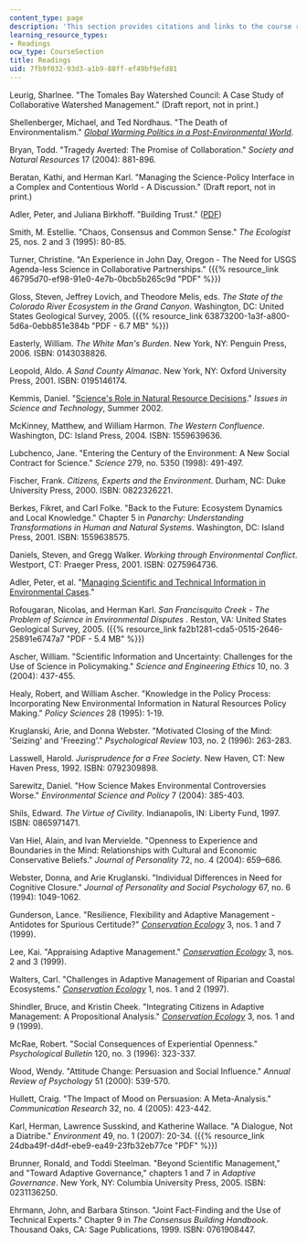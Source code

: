 ```yaml
---
content_type: page
description: 'This section provides citations and links to the course readings.     '
learning_resource_types:
- Readings
ocw_type: CourseSection
title: Readings
uid: 7fb9f032-93d3-a1b9-88ff-ef49bf9efd81
---
```


Leurig, Sharlnee. "The Tomales Bay Watershed Council: A Case Study of Collaborative Watershed Management." (Draft report, not in print.)

Shellenberger, Michael, and Ted Nordhaus. "The Death of Environmentalism." [_Global Warming Politics in a Post-Environmental World_](http://www.grist.org/news/maindish/2005/01/13/doe-reprint/).

Bryan, Todd. "Tragedy Averted: The Promise of Collaboration." _Society and Natural Resources_ 17 (2004): 881-896.

Beratan, Kathi, and Herman Karl. "Managing the Science-Policy Interface in a Complex and Contentious World - A Discussion." (Draft report, not in print.)

Adler, Peter, and Juliana Birkhoff. "Building Trust." ([PDF](https://www.doi.gov/sites/doi.gov/files/uploads/building_trust_adler_birkhoff.pdf))

Smith, M. Estellie. "Chaos, Consensus and Common Sense." _The Ecologist_ 25, nos. 2 and 3 (1995): 80-85.

Turner, Christine. "An Experience in John Day, Oregon - The Need for USGS Agenda-less Science in Collaborative Partnerships." ({{% resource_link 46795d70-ef98-91e0-4e7b-0bcb5b265c9d "PDF" %}})

Gloss, Steven, Jeffrey Lovich, and Theodore Melis, eds. _The State of the Colorado River Ecosystem in the Grand Canyon_. Washington, DC: United States Geological Survey, 2005. ({{% resource_link 63873200-1a3f-a800-5d6a-0ebb851e384b "PDF - 6.7 MB" %}})

Easterly, William. _The White Man's Burden_. New York, NY: Penguin Press, 2006. ISBN: 0143038826.

Leopold, Aldo. _A Sand County Almanac_. New York, NY: Oxford University Press, 2001. ISBN: 0195146174.

Kemmis, Daniel. "[Science's Role in Natural Resource Decisions](https://issues.org/p_kemmis/#:~:text=Collaborative%20efforts%20that%20rely%20on,resolving%20difficult%20land%20use%20issues.&text=This%20nexus%20was%20woven%20into,turn%20of%20the%20last%20century.)." _Issues in Science and Technology_, Summer 2002.

McKinney, Matthew, and William Harmon. _The Western Confluence_. Washington, DC: Island Press, 2004. ISBN: 1559639636.

Lubchenco, Jane. "Entering the Century of the Environment: A New Social Contract for Science." _Science_ 279, no. 5350 (1998): 491-497.

Fischer, Frank. _Citizens, Experts and the Environment_. Durham, NC: Duke University Press, 2000. ISBN: 0822326221.

Berkes, Fikret, and Carl Folke. "Back to the Future: Ecosystem Dynamics and Local Knowledge." Chapter 5 in _Panarchy: Understanding Transformations in Human and Natural Systems_. Washington, DC: Island Press, 2001. ISBN: 1559638575.

Daniels, Steven, and Gregg Walker. _Working through Environmental Conflict_. Westport, CT: Praeger Press, 2001. ISBN: 0275964736.

Adler, Peter, et al. "[Managing Scientific and Technical Information in Environmental Cases](http://www.mediate.com/)."

Rofougaran, Nicolas, and Herman Karl. _San Francisquito Creek - The Problem of Science in Environmental Disputes_ . Reston, VA: United States Geological Survey, 2005. ({{% resource_link fa2b1281-cda5-0515-2646-25891e6747a7 "PDF - 5.4 MB" %}})

Ascher, William. "Scientific Information and Uncertainty: Challenges for the Use of Science in Policymaking." _Science and Engineering Ethics_ 10, no. 3 (2004): 437-455.

Healy, Robert, and William Ascher. "Knowledge in the Policy Process: Incorporating New Environmental Information in Natural Resources Policy Making." _Policy Sciences_ 28 (1995): 1-19.

Kruglanski, Arie, and Donna Webster. "Motivated Closing of the Mind: 'Seizing' and 'Freezing'." _Psychological Review_ 103, no. 2 (1996): 263-283.

Lasswell, Harold. _Jurisprudence for a Free Society_. New Haven, CT: New Haven Press, 1992. ISBN: 0792309898.

Sarewitz, Daniel. "How Science Makes Environmental Controversies Worse." _Environmental Science and Policy_ 7 (2004): 385-403.

Shils, Edward. _The Virtue of Civility_. Indianapolis, IN: Liberty Fund, 1997. ISBN: 0865971471.

Van Hiel, Alain, and Ivan Mervielde. "Openness to Experience and Boundaries in the Mind: Relationships with Cultural and Economic Conservative Beliefs." _Journal of Personality_ 72, no. 4 (2004): 659–686.

Webster, Donna, and Arie Kruglanski. "Individual Differences in Need for Cognitive Closure." _Journal of Personality and Social Psychology_ 67, no. 6 (1994): 1049-1062.

Gunderson, Lance. "Resilience, Flexibility and Adaptive Management - Antidotes for Spurious Certitude?" [_Conservation Ecology_](http://www.ecologyandsociety.org/vol3/iss1/art7) 3, nos. 1 and 7 (1999).

Lee, Kai. "Appraising Adaptive Management." [_Conservation Ecology_](http://www.ecologyandsociety.org/vol3/iss2/art3/) 3, nos. 2 and 3 (1999).

Walters, Carl. "Challenges in Adaptive Management of Riparian and Coastal Ecosystems." [_Conservation Ecology_](http://www.ecologyandsociety.org/vol1/iss2/art1/) 1, nos. 1 and 2 (1997).

Shindler, Bruce, and Kristin Cheek. "Integrating Citizens in Adaptive Management: A Propositional Analysis." [_Conservation Ecology_](http://www.ecologyandsociety.org/vol3/iss1/art9/) 3, nos. 1 and 9 (1999).

McRae, Robert. "Social Consequences of Experiential Openness." _Psychological Bulletin_ 120, no. 3 (1996): 323-337.

Wood, Wendy. "Attitude Change: Persuasion and Social Influence." _Annual Review of Psychology_ 51 (2000): 539-570.

Hullett, Craig. "The Impact of Mood on Persuasion: A Meta-Analysis." _Communication Research_ 32, no. 4 (2005): 423-442.

Karl, Herman, Lawrence Susskind, and Katherine Wallace. "A Dialogue, Not a Diatribe." _Environment_ 49, no. 1 (2007): 20-34. ({{% resource_link 24dba49f-d4df-ebe9-ea49-23fb32eb77ce "PDF" %}})

Brunner, Ronald, and Toddi Steelman. "Beyond Scientific Management," and "Toward Adaptive Governance," chapters 1 and 7 in _Adaptive Governance_. New York, NY: Columbia University Press, 2005. ISBN: 0231136250.

Ehrmann, John, and Barbara Stinson. "Joint Fact-Finding and the Use of Technical Experts." Chapter 9 in _The Consensus Building Handbook_. Thousand Oaks, CA: Sage Publications, 1999. ISBN: 0761908447.